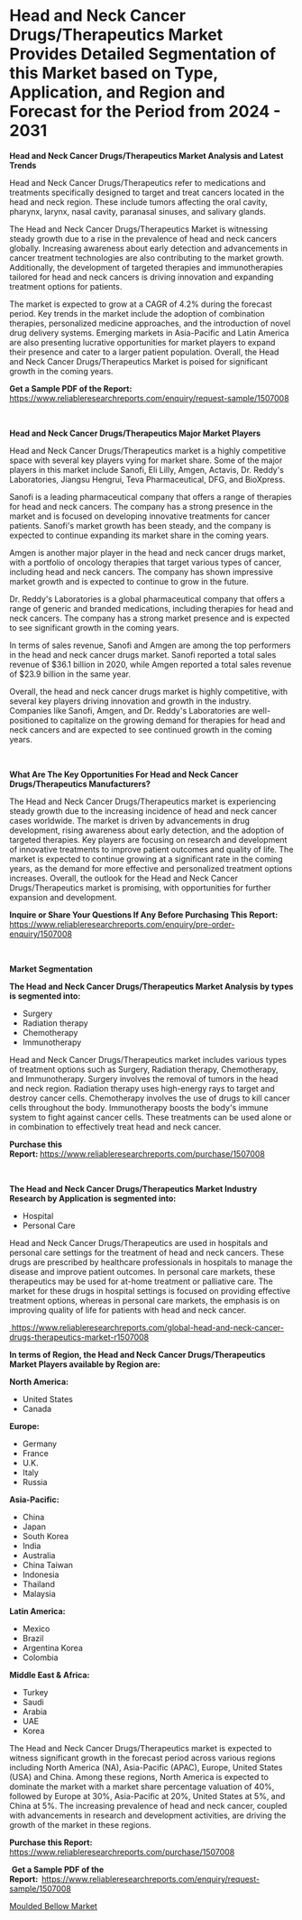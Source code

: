 <p><h1>Head and Neck Cancer Drugs/Therapeutics Market Provides Detailed Segmentation of this Market based on Type, Application, and Region and Forecast for the Period from 2024 - 2031</h1></p><p><strong>Head and Neck Cancer Drugs/Therapeutics Market Analysis and Latest Trends</strong></p>
<p><p>Head and Neck Cancer Drugs/Therapeutics refer to medications and treatments specifically designed to target and treat cancers located in the head and neck region. These include tumors affecting the oral cavity, pharynx, larynx, nasal cavity, paranasal sinuses, and salivary glands. </p><p>The Head and Neck Cancer Drugs/Therapeutics Market is witnessing steady growth due to a rise in the prevalence of head and neck cancers globally. Increasing awareness about early detection and advancements in cancer treatment technologies are also contributing to the market growth. Additionally, the development of targeted therapies and immunotherapies tailored for head and neck cancers is driving innovation and expanding treatment options for patients.</p><p>The market is expected to grow at a CAGR of 4.2% during the forecast period. Key trends in the market include the adoption of combination therapies, personalized medicine approaches, and the introduction of novel drug delivery systems. Emerging markets in Asia-Pacific and Latin America are also presenting lucrative opportunities for market players to expand their presence and cater to a larger patient population. Overall, the Head and Neck Cancer Drugs/Therapeutics Market is poised for significant growth in the coming years.</p></p>
<p><strong>Get a Sample PDF of the Report:&nbsp;</strong> <a href="https://www.reliableresearchreports.com/enquiry/request-sample/1507008">https://www.reliableresearchreports.com/enquiry/request-sample/1507008</a></p>
<p>&nbsp;</p>
<p><strong>Head and Neck Cancer Drugs/Therapeutics Major Market Players</strong></p>
<p><p>Head and Neck Cancer Drugs/Therapeutics market is a highly competitive space with several key players vying for market share. Some of the major players in this market include Sanofi, Eli Lilly, Amgen, Actavis, Dr. Reddy's Laboratories, Jiangsu Hengrui, Teva Pharmaceutical, DFG, and BioXpress.</p><p>Sanofi is a leading pharmaceutical company that offers a range of therapies for head and neck cancers. The company has a strong presence in the market and is focused on developing innovative treatments for cancer patients. Sanofi's market growth has been steady, and the company is expected to continue expanding its market share in the coming years.</p><p>Amgen is another major player in the head and neck cancer drugs market, with a portfolio of oncology therapies that target various types of cancer, including head and neck cancers. The company has shown impressive market growth and is expected to continue to grow in the future.</p><p>Dr. Reddy's Laboratories is a global pharmaceutical company that offers a range of generic and branded medications, including therapies for head and neck cancers. The company has a strong market presence and is expected to see significant growth in the coming years.</p><p>In terms of sales revenue, Sanofi and Amgen are among the top performers in the head and neck cancer drugs market. Sanofi reported a total sales revenue of $36.1 billion in 2020, while Amgen reported a total sales revenue of $23.9 billion in the same year.</p><p>Overall, the head and neck cancer drugs market is highly competitive, with several key players driving innovation and growth in the industry. Companies like Sanofi, Amgen, and Dr. Reddy's Laboratories are well-positioned to capitalize on the growing demand for therapies for head and neck cancers and are expected to see continued growth in the coming years.</p></p>
<p>&nbsp;</p>
<p><strong>What Are The Key Opportunities For Head and Neck Cancer Drugs/Therapeutics Manufacturers?</strong></p>
<p><p>The Head and Neck Cancer Drugs/Therapeutics market is experiencing steady growth due to the increasing incidence of head and neck cancer cases worldwide. The market is driven by advancements in drug development, rising awareness about early detection, and the adoption of targeted therapies. Key players are focusing on research and development of innovative treatments to improve patient outcomes and quality of life. The market is expected to continue growing at a significant rate in the coming years, as the demand for more effective and personalized treatment options increases. Overall, the outlook for the Head and Neck Cancer Drugs/Therapeutics market is promising, with opportunities for further expansion and development.</p></p>
<p><strong>Inquire or Share Your Questions If Any Before Purchasing This Report:</strong> <a href="https://www.reliableresearchreports.com/enquiry/pre-order-enquiry/1507008">https://www.reliableresearchreports.com/enquiry/pre-order-enquiry/1507008</a></p>
<p>&nbsp;</p>
<p><strong>Market Segmentation</strong></p>
<p><strong>The Head and Neck Cancer Drugs/Therapeutics Market Analysis by types is segmented into:</strong></p>
<p><ul><li>Surgery</li><li>Radiation therapy</li><li>Chemotherapy</li><li>Immunotherapy</li></ul></p>
<p><p>Head and Neck Cancer Drugs/Therapeutics market includes various types of treatment options such as Surgery, Radiation therapy, Chemotherapy, and Immunotherapy. Surgery involves the removal of tumors in the head and neck region. Radiation therapy uses high-energy rays to target and destroy cancer cells. Chemotherapy involves the use of drugs to kill cancer cells throughout the body. Immunotherapy boosts the body's immune system to fight against cancer cells. These treatments can be used alone or in combination to effectively treat head and neck cancer.</p></p>
<p><strong>Purchase this Report:&nbsp;</strong><a href="https://www.reliableresearchreports.com/purchase/1507008">https://www.reliableresearchreports.com/purchase/1507008</a></p>
<p>&nbsp;</p>
<p><strong>The Head and Neck Cancer Drugs/Therapeutics Market Industry Research by Application is segmented into:</strong></p>
<p><ul><li>Hospital</li><li>Personal Care</li></ul></p>
<p><p>Head and Neck Cancer Drugs/Therapeutics are used in hospitals and personal care settings for the treatment of head and neck cancers. These drugs are prescribed by healthcare professionals in hospitals to manage the disease and improve patient outcomes. In personal care markets, these therapeutics may be used for at-home treatment or palliative care. The market for these drugs in hospital settings is focused on providing effective treatment options, whereas in personal care markets, the emphasis is on improving quality of life for patients with head and neck cancer.</p></p>
<p><a href="https://www.reliableresearchreports.com/global-head-and-neck-cancer-drugs-therapeutics-market-r1507008">&nbsp;https://www.reliableresearchreports.com/global-head-and-neck-cancer-drugs-therapeutics-market-r1507008</a></p>
<p><strong>In terms of Region, the Head and Neck Cancer Drugs/Therapeutics Market Players available by Region are:</strong></p>
<p>
    <p> <strong> North America: </strong>
        <ul>
            <li>United States</li>
            <li>Canada</li>
        </ul>
        </p> 
    <p> <strong> Europe: </strong>
        <ul>
            <li>Germany</li>
            <li>France</li>
            <li>U.K.</li>
            <li>Italy</li>
            <li>Russia</li>
        </ul>
        </p> 
    <p> <strong> Asia-Pacific: </strong>
        <ul>
            <li>China</li>
            <li>Japan</li>
            <li>South Korea</li>
            <li>India</li>
            <li>Australia</li>
            <li>China Taiwan</li>
            <li>Indonesia</li>
            <li>Thailand</li>
            <li>Malaysia</li>
        </ul>
        </p> 
    <p> <strong> Latin America: </strong>
        <ul>
            <li>Mexico</li>
            <li>Brazil</li>
            <li>Argentina Korea</li>
            <li>Colombia</li>
        </ul>
        </p> 
    <p> <strong> Middle East & Africa: </strong>
        <ul>
            <li>Turkey</li>
            <li>Saudi</li>
            <li>Arabia</li>
            <li>UAE</li>
            <li>Korea</li>
        </ul>
    </p>
    </p>
<p><p>The Head and Neck Cancer Drugs/Therapeutics market is expected to witness significant growth in the forecast period across various regions including North America (NA), Asia-Pacific (APAC), Europe, United States (USA) and China. Among these regions, North America is expected to dominate the market with a market share percentage valuation of 40%, followed by Europe at 30%, Asia-Pacific at 20%, United States at 5%, and China at 5%. The increasing prevalence of head and neck cancer, coupled with advancements in research and development activities, are driving the growth of the market in these regions.</p></p>
<p><strong>Purchase this Report: </strong><a href="https://www.reliableresearchreports.com/purchase/1507008">https://www.reliableresearchreports.com/purchase/1507008</a></p>
<p>&nbsp;<strong>Get a Sample PDF of the Report:&nbsp;&nbsp;</strong><a href="https://www.reliableresearchreports.com/enquiry/request-sample/1507008">https://www.reliableresearchreports.com/enquiry/request-sample/1507008</a></p>
<p><strong></strong></p>
<p><p><a href="https://issuu.com/reportprime-2/docs/moulded-bellow-market-size-2030.pptx">Moulded Bellow Market</a></p></p>